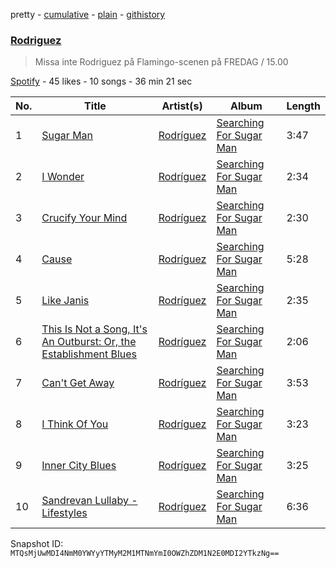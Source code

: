 pretty - [cumulative](/playlists/cumulative/52JrW4dL2mDe1Dneq0vH1I.md) - [plain](/playlists/plain/52JrW4dL2mDe1Dneq0vH1I) - [githistory](https://github.githistory.xyz/mackorone/spotify-playlist-archive/blob/main/playlists/plain/52JrW4dL2mDe1Dneq0vH1I)

### [Rodriguez](https://open.spotify.com/playlist/52JrW4dL2mDe1Dneq0vH1I)

> Missa inte Rodriguez på Flamingo\-scenen på FREDAG / 15.00

[Spotify](https://open.spotify.com/user/spotify) - 45 likes - 10 songs - 36 min 21 sec

| No. | Title | Artist(s) | Album | Length |
|---|---|---|---|---|
| 1 | [Sugar Man](https://open.spotify.com/track/52BUOdNI2TneBPq4EFOtAy) | [Rodríguez](https://open.spotify.com/artist/5PrHzxc3kFm4hIrGNmelpX) | [Searching For Sugar Man](https://open.spotify.com/album/4s7qz6sSmn1gzphGM9P5dK) | 3:47 |
| 2 | [I Wonder](https://open.spotify.com/track/2YlYHoXimSTWxXKgN3eX2t) | [Rodríguez](https://open.spotify.com/artist/5PrHzxc3kFm4hIrGNmelpX) | [Searching For Sugar Man](https://open.spotify.com/album/4s7qz6sSmn1gzphGM9P5dK) | 2:34 |
| 3 | [Crucify Your Mind](https://open.spotify.com/track/6pav0KCJLInt6cjZuVJBI0) | [Rodríguez](https://open.spotify.com/artist/5PrHzxc3kFm4hIrGNmelpX) | [Searching For Sugar Man](https://open.spotify.com/album/4s7qz6sSmn1gzphGM9P5dK) | 2:30 |
| 4 | [Cause](https://open.spotify.com/track/51VAe9ZwidLP0JDaL5p0cp) | [Rodríguez](https://open.spotify.com/artist/5PrHzxc3kFm4hIrGNmelpX) | [Searching For Sugar Man](https://open.spotify.com/album/4s7qz6sSmn1gzphGM9P5dK) | 5:28 |
| 5 | [Like Janis](https://open.spotify.com/track/0pkWgz2RWfYFzi8v7AOldJ) | [Rodríguez](https://open.spotify.com/artist/5PrHzxc3kFm4hIrGNmelpX) | [Searching For Sugar Man](https://open.spotify.com/album/4s7qz6sSmn1gzphGM9P5dK) | 2:35 |
| 6 | [This Is Not a Song, It's An Outburst: Or, the Establishment Blues](https://open.spotify.com/track/0mZp2yHD66nIfwhrYn0mob) | [Rodríguez](https://open.spotify.com/artist/5PrHzxc3kFm4hIrGNmelpX) | [Searching For Sugar Man](https://open.spotify.com/album/4s7qz6sSmn1gzphGM9P5dK) | 2:06 |
| 7 | [Can't Get Away](https://open.spotify.com/track/6hCMKNQR8XZtGlZcrS9ZoW) | [Rodríguez](https://open.spotify.com/artist/5PrHzxc3kFm4hIrGNmelpX) | [Searching For Sugar Man](https://open.spotify.com/album/4s7qz6sSmn1gzphGM9P5dK) | 3:53 |
| 8 | [I Think Of You](https://open.spotify.com/track/7rw29NRtmX0jIUCWmZuM79) | [Rodríguez](https://open.spotify.com/artist/5PrHzxc3kFm4hIrGNmelpX) | [Searching For Sugar Man](https://open.spotify.com/album/4s7qz6sSmn1gzphGM9P5dK) | 3:23 |
| 9 | [Inner City Blues](https://open.spotify.com/track/5XLLcnfznZicerhPdTVE5z) | [Rodríguez](https://open.spotify.com/artist/5PrHzxc3kFm4hIrGNmelpX) | [Searching For Sugar Man](https://open.spotify.com/album/4s7qz6sSmn1gzphGM9P5dK) | 3:25 |
| 10 | [Sandrevan Lullaby \- Lifestyles](https://open.spotify.com/track/3LbbsMEynDkG1U2l8XzI0H) | [Rodríguez](https://open.spotify.com/artist/5PrHzxc3kFm4hIrGNmelpX) | [Searching For Sugar Man](https://open.spotify.com/album/4s7qz6sSmn1gzphGM9P5dK) | 6:36 |

Snapshot ID: `MTQsMjUwMDI4NmM0YWYyYTMyM2M1MTNmYmI0OWZhZDM1N2E0MDI2YTkzNg==`
